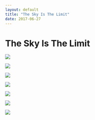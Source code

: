 ```yaml
---
layout: default
title: "The Sky Is The Limit"
date: 2017-06-27
---
```


# The Sky Is The Limit

![](/_img/image_3884.jpg)

![](/_img/image_3891.jpg)

![](/_img/image_3894.jpg)

![](/_img/image_3895.jpg)

![](/_img/image_3901.jpg)

![](/_img/image_3902.jpg)

![](/_img/image_3910.jpg)
